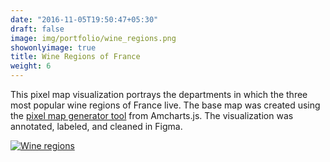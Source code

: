 ```yaml
---
date: "2016-11-05T19:50:47+05:30"
draft: false
image: img/portfolio/wine_regions.png
showonlyimage: true
title: Wine Regions of France
weight: 6
---
```


This pixel map visualization portrays the departments in which the three most popular wine regions of France live. <!--more-->The base map was created using the [pixel map generator tool](https://pixelmap.amcharts.com/) from Amcharts.js. The visualization was annotated, labeled, and cleaned in Figma.

[![Wine regions](https://willdebras.github.io/viz/img/portfolio/wine_regions.png)](https://willdebras.github.io/viz/img/portfolio/wine_regions.svg)

